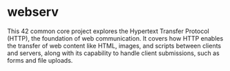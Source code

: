 # webserv
This 42 common core project explores the Hypertext Transfer Protocol (HTTP), the foundation of web communication. It covers how HTTP enables the transfer of web content like HTML, images, and scripts between clients and servers, along with its capability to handle client submissions, such as forms and file uploads.
